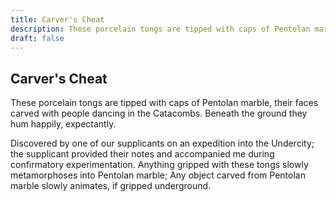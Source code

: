 ```yaml
---
title: Carver's Cheat
description: These porcelain tongs are tipped with caps of Pentolan marble, their faces carved with people dancing in the Catacombs. Beneath the ground they hum happily, expectantly....
draft: false
---
```


## Carver's Cheat

These porcelain tongs are tipped with caps of Pentolan marble, their faces carved with people dancing in the Catacombs. Beneath the ground they hum happily, expectantly.

Discovered by one of our supplicants on an expedition into the Undercity; the supplicant provided their notes and accompanied me during confirmatory experimentation. Anything gripped with these tongs slowly metamorphoses into Pentolan marble; Any object carved from Pentolan marble slowly animates, if gripped underground.
